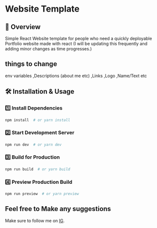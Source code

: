# Website Template

## 🚀 Overview
Simple React Website template for people who need a quickly deployable Portfolio website made with react (I will be updating this frequently and adding minor changes as time progresses.)

## things to change
env variables
,Descriptions (about me etc)
,Links
,Logo
,Name/Text etc

## 🛠 Installation & Usage
### 1️⃣ Install Dependencies
```sh
npm install  # or yarn install
```

### 2️⃣ Start Development Server
```sh
npm run dev  # or yarn dev
```

### 3️⃣ Build for Production
```sh
npm run build  # or yarn build
```

### 4️⃣ Preview Production Build
```sh
npm run preview  # or yarn preview
```

## Feel free to Make any suggestions
Make sure to follow me on 
    [IG](instagram.com/jamjam_officiale).


